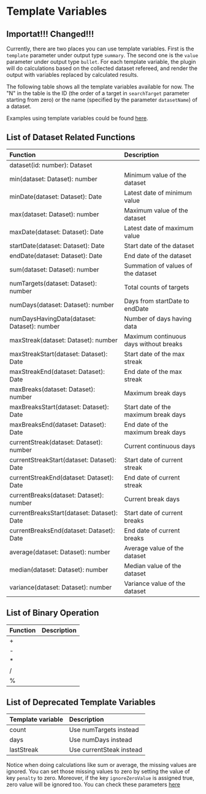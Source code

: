 # Template Variables

## Importat!!! Changed!!!
Currently, there are two places you can use template variables. First is the `template` parameter under output type `summary`. The second one is the `value` parameter under output type `bullet`. For each template variable, the plugin will do calculations based on the collected dataset refereed, and render the output with variables replaced by calculated results.

The following table shows all the template variables available for now. The "N" in the table is the ID (the order of a target in `searchTarget` parameter starting from zero) or the name (specified by the parameter `datasetName`) of a dataset. 

Examples using template variables could be found [here](https://github.com/pyrochlore/obsidian-tracker/blob/master/examples/BloodPressureTracker.md).

## List of Dataset Related Functions

| Function | Description |
|:------------------|:-----------|
| dataset(id: number): Dataset | |
| min(dataset: Dataset): number | Minimum value of the dataset |
| minDate(dataset: Dataset): Date | Latest date of minimum value |
| max(dataset: Dataset): number | Maximum value of the dataset |
| maxDate(dataset: Dataset): Date | Latest date of maximum value |
| startDate(dataset: Dataset): Date | Start date of the dataset |
| endDate(dataset: Dataset): Date | End date of the dataset |
| sum(dataset: Dataset): number | Summation of values of the dataset |
| numTargets(dataset: Dataset): number | Total counts of targets |
| numDays(dataset: Dataset): number | Days from startDate to endDate |
| numDaysHavingData(dataset: Dataset): number | Number of days having data |
| maxStreak(dataset: Dataset): number | Maximum continuous days without breaks |
| maxStreakStart(dataset: Dataset): Date | Start date of the max streak |
| maxStreakEnd(dataset: Dataset): Date | End date of the max streak |
| maxBreaks(dataset: Dataset): number | Maximum break days |
| maxBreaksStart(dataset: Dataset): Date | Start date of the maximum break days |
| maxBreaksEnd(dataset: Dataset): Date | End date of the maximum break days |
| currentStreak(dataset: Dataset): number | Current continuous days |
| currentStreakStart(dataset: Dataset): Date | Start date of current streak |
| currentStreakEnd(dataset: Dataset): Date | End date of current streak |
| currentBreaks(dataset: Dataset): number | Current break days |
| currentBreaksStart(dataset: Dataset): Date | Start date of current breaks |
| currentBreaksEnd(dataset: Dataset): Date | End date of current breaks |
| average(dataset: Dataset): number | Average value of the dataset |
| median(dataset: Dataset): number | Median value of the dataset |
| variance(dataset: Dataset): number | Variance value of the dataset |

## List of Binary Operation
| Function | Description |
|:------------------|:-----------|
| + | |
| - | |
| * | |
| / | |
| % | |

## List of Deprecated Template Variables
| Template variable | Description |
|:------------------|:-----------|
| count | Use numTargets instead |
| days | Use numDays instead |
| lastStreak | Use currentSteak instead |

Notice when doing calculations like sum or average, the missing values are ignored. You can set those missing values to zero by setting the value of key `penalty`  to zero. Moreover, if the key `ignoreZeroValue` is assigned true, zero value will be ignored too. You can check these parameters [here](https://github.com/pyrochlore/obsidian-tracker/blob/master/docs/InputParameters.md)